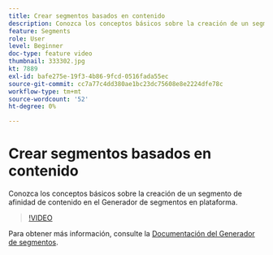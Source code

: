 ```yaml
---
title: Crear segmentos basados en contenido
description: Conozca los conceptos básicos sobre la creación de un segmento de afinidad de contenido en el Generador de segmentos en plataforma.
feature: Segments
role: User
level: Beginner
doc-type: feature video
thumbnail: 333302.jpg
kt: 7889
exl-id: bafe275e-19f3-4b86-9fcd-0516fada55ec
source-git-commit: cc7a77c4dd380ae1bc23dc75608e8e2224dfe78c
workflow-type: tm+mt
source-wordcount: '52'
ht-degree: 0%

---
```


# Crear segmentos basados en contenido

Conozca los conceptos básicos sobre la creación de un segmento de afinidad de contenido en el Generador de segmentos en plataforma.

>[!VIDEO](https://video.tv.adobe.com/v/333302/?quality=12&learn=on)

Para obtener más información, consulte la [Documentación del Generador de segmentos](https://experienceleague.adobe.com/docs/experience-platform/segmentation/ui/segment-builder.html).